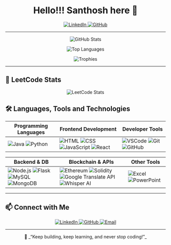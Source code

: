 <h1 align="center">Hello!!! Santhosh here 👋</h1>

<p align="center">
  <a href="https://www.linkedin.com/in/santhosh-m2004" target="_blank">
    <img src="https://img.shields.io/badge/LinkedIn-blue?logo=linkedin&style=for-the-badge" alt="LinkedIn"/>
  </a>
  <a href="https://github.com/Santhosh-m2004" target="_blank">
    <img src="https://img.shields.io/badge/GitHub-black?logo=github&style=for-the-badge" alt="GitHub"/>
  </a>
</p>

---

<p align="center">
    <img src="https://github-readme-stats.vercel.app/api?username=Santhosh-m2004&show_icons=true&theme=radical" alt="GitHub Stats" />
</p>

<p align="center">
  <img src="https://github-readme-stats.vercel.app/api/top-langs/?username=Santhosh-m2004&layout=compact&theme=radical" alt="Top Languages" />
</p>

<p align="center">
  <img src="https://github-profile-trophy.vercel.app/?username=Santhosh-m2004&theme=algolia&margin-w=15" alt="Trophies">
</p>

---

## 🧠 LeetCode Stats

<p align="center">
  <img src="https://leetcard.jacoblin.cool/Santhosh_m_2004?ext=contest" alt="LeetCode Stats" />
</p>



## 🛠️ Languages, Tools and Technologies

| Programming Languages | Frontend Development | Developer Tools |
|-----------------------|----------------------|------------------|
| ![Java](https://img.shields.io/badge/Java-%23ED8B00.svg?style=flat&logo=java&logoColor=white) ![Python](https://img.shields.io/badge/Python-%2314354C.svg?style=flat&logo=python&logoColor=white) | ![HTML](https://img.shields.io/badge/HTML-%23E34F26.svg?style=flat&logo=html5&logoColor=white) ![CSS](https://img.shields.io/badge/CSS-%231572B6.svg?style=flat&logo=css3&logoColor=white) ![JavaScript](https://img.shields.io/badge/JavaScript-%23F7DF1E.svg?style=flat&logo=javascript&logoColor=black) ![React](https://img.shields.io/badge/React-%2320232a.svg?style=flat&logo=react&logoColor=%2361DAFB) | ![VSCode](https://img.shields.io/badge/VS%20Code-%23007ACC.svg?style=flat&logo=visual-studio-code&logoColor=white) ![Git](https://img.shields.io/badge/Git-%23F05033.svg?style=flat&logo=git&logoColor=white) ![GitHub](https://img.shields.io/badge/GitHub-%23121011.svg?style=flat&logo=github&logoColor=white) |

| Backend & DB | Blockchain & APIs | Other Tools |
|--------------|-------------------|-------------|
| ![Node.js](https://img.shields.io/badge/Node.js-%23339933.svg?style=flat&logo=nodedotjs&logoColor=white) ![Flask](https://img.shields.io/badge/Flask-%23000.svg?style=flat&logo=flask&logoColor=white) ![MySQL](https://img.shields.io/badge/MySQL-%2300f.svg?style=flat&logo=mysql&logoColor=white) ![MongoDB](https://img.shields.io/badge/MongoDB-%2347A248.svg?style=flat&logo=mongodb&logoColor=white) | ![Ethereum](https://img.shields.io/badge/Ethereum-%233C3C3D.svg?style=flat&logo=ethereum&logoColor=white) ![Solidity](https://img.shields.io/badge/Solidity-%23363636.svg?style=flat&logo=solidity&logoColor=white) ![Google Translate API](https://img.shields.io/badge/Google%20Translate-%230078D4.svg?style=flat&logo=google&logoColor=white) ![Whisper AI](https://img.shields.io/badge/Whisper-AI-%23000000.svg?style=flat) | ![Excel](https://img.shields.io/badge/Microsoft_Excel-217346?style=flat&logo=microsoft-excel&logoColor=white) ![PowerPoint](https://img.shields.io/badge/Microsoft_PowerPoint-B7472A?style=flat&logo=microsoft-powerpoint&logoColor=white) |

---

## 📫 Connect with Me

<p align="center">
  <a href="https://www.linkedin.com/in/santhosh-m2004" target="_blank">
    <img src="https://img.shields.io/badge/LinkedIn-blue?logo=linkedin&style=for-the-badge" alt="LinkedIn"/>
  </a>
  <a href="https://github.com/Santhosh-m2004" target="_blank">
    <img src="https://img.shields.io/badge/GitHub-black?logo=github&style=for-the-badge" alt="GitHub"/>
  </a>
  <a href="mailto:sam22ise@cmrit.ac.in">
    <img src="https://img.shields.io/badge/Email-D14836?style=for-the-badge&logo=gmail&logoColor=white" alt="Email"/>
  </a>
</p>

---

<p align="center">
  🧠 _“Keep building, keep learning, and never stop coding!”_
</p>
